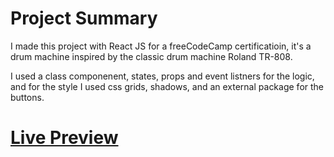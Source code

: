 # Project Summary

I made this project with React JS for a freeCodeCamp certificatioin, it's a drum machine inspired by the classic drum machine Roland TR-808.

I  used a class componenent, states, props and event listners for the logic, and for the style I used css grids, shadows, and an external package for the buttons.


# [Live Preview](https://ihsenben.github.io/reactdrumsjs-808/)

